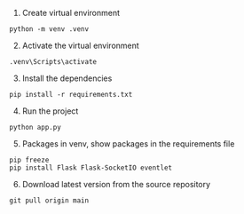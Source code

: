 1.  Create virtual environment
```
python -m venv .venv
```

2.  Activate the virtual environment
```
.venv\Scripts\activate
```
3.  Install the dependencies
```
pip install -r requirements.txt
```
4.  Run the project
```
python app.py
```
5. Packages in venv, show packages in the requirements file
```
pip freeze
pip install Flask Flask-SocketIO eventlet

```
6. Download latest version from the source repository
```
git pull origin main 
```
